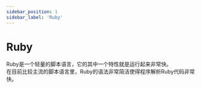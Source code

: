```yaml
---
sidebar_position: 1
sidebar_label: 'Ruby'
---
```


# Ruby

Ruby是一个轻量的脚本语言，它的其中一个特性就是运行起来非常快。\
在目前比较主流的脚本语言里，Ruby的语法非常简洁使得程序解析Ruby代码非常快。